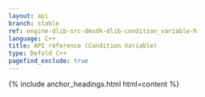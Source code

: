 ```yaml
---
layout: api
branch: stable
ref: engine-dlib-src-dmsdk-dlib-condition_variable-h
language: C++
title: API reference (Condition Variable)
type: Defold C++
pagefind_exclude: true
---
```

{% include anchor_headings.html html=content %}